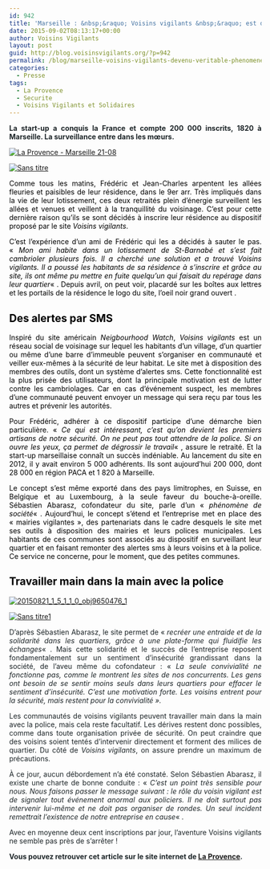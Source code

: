 ```yaml
---
id: 942
title: 'Marseille : &nbsp;&raquo; Voisins vigilants &nbsp;&raquo; est devenu un véritable phénomène'
date: 2015-09-02T08:13:17+00:00
author: Voisins Vigilants
layout: post
guid: http://blog.voisinsvigilants.org/?p=942
permalink: /blog/marseille-voisins-vigilants-devenu-veritable-phenomene/
categories:
  - Presse
tags:
  - La Provence
  - Securite
  - Voisins Vigilants et Solidaires
---
```

<p style="text-align: justify;">
  <strong style="color: #1d2528;">La start-up a conquis la France et compte 200 000 inscrits, 1820 à Marseille. La surveillance entre dans les mœurs.</strong>
</p>

<p style="text-align: justify;">
  <a href="./../../images/2015/08/La-Provence-Marseille-21-08.jpg"><img class="aligncenter size-full wp-image-943" src="./../../images/2015/08/La-Provence-Marseille-21-08.jpg" alt="La Provence - Marseille 21-08"/></a>
</p>

<p style="text-align: justify;">
  <a href="./../../images/2015/08/Sans-titre.png"><img class="aligncenter size-full wp-image-944" src="./../../images/2015/08/Sans-titre.png" alt="Sans titre" /></a>
</p>

<p style="color: #1d2528; text-align: justify;">
  <span style="color: #000000;">Comme tous les matins, Frédéric et Jean-Charles arpentent les allées fleuries et paisibles de leur résidence, dans le 9er arr. Très impliqués dans la vie de leur lotissement, ces deux retraités plein d&rsquo;énergie surveillent les allées et venues et veillent à la tranquillité du voisinage. C&rsquo;est pour cette dernière raison qu&rsquo;ils se sont décidés à inscrire leur résidence au dispositif proposé par le site <em>Voisins vigilants</em>.</span>
</p>

<p style="color: #1d2528; text-align: justify;">
  <span style="color: #000000;">C&rsquo;est l&rsquo;expérience d&rsquo;un ami de Frédéric qui les a décidés à sauter le pas. &laquo;&nbsp;<em>Mon ami habite dans un lotissement de St-Barnabé et s&rsquo;est fait cambrioler plusieurs fois. Il a cherché une solution et a trouvé Voisins vigilants. Il a poussé les habitants de sa résidence à s&rsquo;inscrire et grâce au site, ils ont même pu mettre en fuite quelqu&rsquo;un qui faisait du repérage dans leur quartier</em>&laquo;&nbsp;. Depuis avril, on peut voir, placardé sur les boîtes aux lettres et les portails de la résidence le logo du site, l&rsquo;oeil noir grand ouvert .</span>
</p>

<h2 style="color: #1d2528; text-align: justify;">
  <span style="color: #000000;"><strong>Des alertes par SMS</strong></span>
</h2>

<p style="color: #1d2528; text-align: justify;">
  <span style="color: #000000;">Inspiré du site américain <em>Neigbourhood Watch</em>, <em>Voisins vigilants</em> est un réseau social de voisinage sur lequel les habitants d&rsquo;un village, d&rsquo;un quartier ou même d&rsquo;une barre d&rsquo;immeuble peuvent s&rsquo;organiser en communauté et veiller eux-mêmes à la sécurité de leur habitat. Le site met à disposition des membres des outils, dont un système d&rsquo;alertes sms. Cette fonctionnalité est la plus prisée des utilisateurs, dont la principale motivation est de lutter contre les cambriolages. Car en cas d&rsquo;événement suspect, les membres d&rsquo;une communauté peuvent envoyer un message qui sera reçu par tous les autres et prévenir les autorités.</span>
</p>

<p style="color: #1d2528; text-align: justify;">
  <span style="color: #000000;">Pour Frédéric, adhérer à ce dispositif participe d&rsquo;une démarche bien particulière. &laquo;&nbsp;<em>Ce qui est intéressant, c&rsquo;est qu&rsquo;on devient les premiers artisans de notre sécurité. On ne peut pas tout attendre de la police. Si on ouvre les yeux, ça permet de dégrossir le travail</em>&laquo;&nbsp;, assure le retraité. Et la start-up marseillaise connaît un succès indéniable. Au lancement du site en 2012, il y avait environ 5 000 adhérents. Ils sont aujourd&rsquo;hui 200 000, dont 28 000 en région PACA et 1 820 à Marseille.</span>
</p>

<p style="color: #1d2528; text-align: justify;">
  <span style="color: #000000;">Le concept s&rsquo;est même exporté dans des pays limitrophes, en Suisse, en Belgique et au Luxembourg, à la seule faveur du bouche-à-oreille. Sébastien Abarasz, cofondateur du site, parle d&rsquo;un &laquo;&nbsp;<em>phénomène de société</em>&laquo;&nbsp;. Aujourd&rsquo;hui, le concept s&rsquo;étend et l&rsquo;entreprise met en place des &laquo;&nbsp;mairies vigilantes&nbsp;&raquo;, des partenariats dans le cadre desquels le site met ses outils à disposition des mairies et leurs polices municipales. Les habitants de ces communes sont associés au dispositif en surveillant leur quartier et en faisant remonter des alertes sms à leurs voisins et à la police. Ce service ne concerne, pour le moment, que des petites communes.</span>
</p>

<h2 style="text-align: justify;">
  <strong><span style="color: #000000;">Travailler main dans la main avec la police</span></strong>
</h2>

[<img class="aligncenter size-full wp-image-945" src="./../../images/2015/08/20150821_1_5_1_1_0_obj9650476_1.jpg" alt="20150821_1_5_1_1_0_obj9650476_1" />](./../../images/2015/08/20150821_1_5_1_1_0_obj9650476_1.jpg)

[<img class="aligncenter size-full wp-image-946" src="./../../images/2015/08/Sans-titre1.png" alt="Sans titre1" />](./../../images/2015/08/Sans-titre1.png)

<p style="text-align: justify;">
  <span style="color: #1d2528;">D&rsquo;après Sébastien Abarasz, le site permet de &laquo;&nbsp;</span><em style="color: #1d2528;">recréer une entraide et de la solidarité dans les quartiers, grâce à une plate-forme qui fluidifie les échanges</em><span style="color: #1d2528;">&laquo;&nbsp;. Mais cette solidarité et le succès de l&rsquo;entreprise reposent fondamentalement sur un sentiment d&rsquo;insécurité grandissant dans la société, de l&rsquo;aveu même du cofondateur : &laquo;&nbsp;</span><em style="color: #1d2528;">La seule convivialité ne fonctionne pas, comme le montrent les sites de nos concurrents. Les gens ont besoin de se sentir moins seuls dans leurs quartiers pour effacer le sentiment d&rsquo;insécurité. C&rsquo;est une motivation forte. Les voisins entrent pour la sécurité, mais restent pour la convivialité&nbsp;&raquo;.</em>
</p>

<p style="color: #1d2528; text-align: justify;">
  Les communautés de voisins vigilants peuvent travailler main dans la main avec la police, mais cela reste facultatif. Les dérives restent donc possibles, comme dans toute organisation privée de sécurité. On peut craindre que des voisins soient tentés d&rsquo;intervenir directement et forment des milices de quartier. Du côté de <em>Voisins vigilants</em>, on assure prendre un maximum de précautions.
</p>

<p style="color: #1d2528; text-align: justify;">
  À ce jour, aucun débordement n&rsquo;a été constaté. Selon Sébastien Abarasz, il existe une charte de bonne conduite : &laquo;&nbsp;<em>C&rsquo;est un point très sensible pour nous. Nous faisons passer le message suivant : le rôle du voisin vigilant est de signaler tout événement anormal aux policiers. Il ne doit surtout pas intervenir lui-même et ne doit pas organiser de rondes. Un seul incident remettrait l&rsquo;existence de notre entreprise en cause</em>&laquo;&nbsp;.
</p>

<p style="color: #1d2528; text-align: justify;">
  Avec en moyenne deux cent inscriptions par jour, l&rsquo;aventure Voisins vigilants ne semble pas près de s&rsquo;arrêter !
</p>

<p style="color: #1d2528; text-align: justify;">
  <strong>Vous pouvez retrouver cet article sur le site internet de <a href="http://www.laprovence.com/article/economie/3542340/marseille-voisins-vigilants-est-devenu-un-veritable-phenomene.html?utm_content=bufferb8ad8&utm_medium=social&utm_source=twitter.com&utm_campaign=buffer">La Provence</a>.</strong>
</p>
